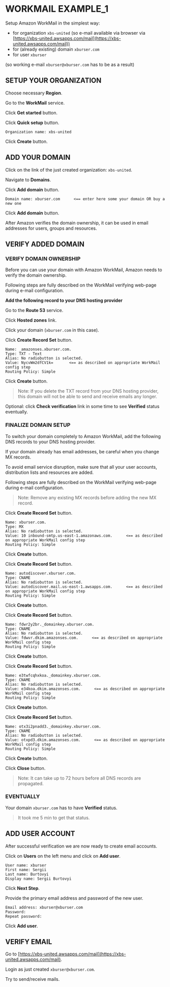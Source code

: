 # WORKMAIL EXAMPLE_1

Setup Amazon WorkMail in the simplest way:
  - for organization `xbs-united` (so e-mail available via browser via [https://xbs-united.awsapps.com/mail](https://xbs-united.awsapps.com/mail))
  - for (already existing) domain `xburser.com`
  - for user `xburser`

(so working e-mail `xburser@xburser.com` has to be as a result)




## SETUP YOUR ORGANIZATION

Choose necessary **Region**.

Go to the **WorkMail** service.

Click **Get started** button.

Click **Quick setup** button.

```
Organization name: xbs-united
```

Click **Create** button.





## ADD YOUR DOMAIN

Click on the link of the just created organization: `xbs-united`.

Navigate to **Domains**.

Click **Add domain** button.

```
Domain name: xburser.com      <== enter here some your domain OR buy a new one
```

Click **Add domain** button.


After Amazon verifies the domain ownership, it can be used in email addresses for users, groups and resources.





## VERIFY ADDED DOMAIN



### VERIFY DOMAIN OWNERSHIP

Before you can use your domain with Amazon WorkMail, Amazon needs to verify the domain ownership.

Following steps are fully described on the WorkMail verifying web-page during e-mail configuration.

**Add the following record to your DNS hosting provider**

Go to the **Route 53** service.

Click **Hosted zones** link.

Click your domain (`xburser.com` in this case).

Click **Create Record Set** button.
```
Name: _amazonses.xburser.com.
Type: TXT - Text
Alias: No radiobutton is selected.
Value: NycvWm2dfCV1k=       <== as described on appropriate WorkMail config step
Routing Policy: Simple
```

Click **Create** button.

> Note: If you delete the TXT record from your DNS hosting provider, this domain will not be able to send and receive emails any longer.

Optional: click **Check verification** link in some time to see **Verified** status eventually.





### FINALIZE DOMAIN SETUP

To switch your domain completely to Amazon WorkMail, add the following DNS records to your DNS hosting provider.

If your domain already has email addresses, be careful when you change MX records. 

To avoid email service disruption, make sure that all your user accounts, distribution lists and resources are added.


Following steps are fully described on the WorkMail verifying web-page during e-mail configuration.


> Note: Remove any existing MX records before adding the new MX record.

Click **Create Record Set** button.
```
Name: xburser.com.
Type: MX
Alias: No radiobutton is selected.
Value: 10 inbound-smtp.us-east-1.amazonaws.com.      <== as described on appropriate WorkMail config step
Routing Policy: Simple
```

Click **Create** button.



Click **Create Record Set** button.
```
Name: autodiscover.xburser.com.
Type: CNAME
Alias: No radiobutton is selected.
Value: autodiscover.mail.us-east-1.awsapps.com.      <== as described on appropriate WorkMail config step
Routing Policy: Simple
```

Click **Create** button.



Click **Create Record Set** button.
```
Name: fdwr2y2br._domainkey.xburser.com.
Type: CNAME
Alias: No radiobutton is selected.
Value: fdwvr.dkim.amazonses.com.      <== as described on appropriate WorkMail config step
Routing Policy: Simple
```

Click **Create** button.


Click **Create Record Set** button.
```
Name: e3twfcqhxkoa._domainkey.xburser.com.
Type: CNAME
Alias: No radiobutton is selected.
Value: e34koa.dkim.amazonses.com.      <== as described on appropriate WorkMail config step
Routing Policy: Simple
```

Click **Create** button.



Click **Create Record Set** button.
```
Name: otx3i2pnadd3._domainkey.xburser.com.
Type: CNAME
Alias: No radiobutton is selected.
Value: otxpd3.dkim.amazonses.com.      <== as described on appropriate WorkMail config step
Routing Policy: Simple
```

Click **Create** button.

Click **Close** button.

> Note: It can take up to 72 hours before all DNS records are propagated.


### EVENTUALLY

Your domain `xburser.com` has to have **Verified** status.

> It took me 5 min to get that status.





## ADD USER ACCOUNT

After successful verification we are now ready to create email accounts.

Click on **Users** on the left menu and click on **Add user**.
```
User name: xburser
First name: Sergii
Last name: Burtovyi
Display name: Sergii Burtovyi
```

Click **Next Step**.

Provide the primary email address and password of the new user.
```
Email address: xburser@xburser.com
Password:
Repeat password:
```

Click **Add user**.



## VERIFY EMAIL

Go to [https://xbs-united.awsapps.com/mail](https://xbs-united.awsapps.com/mail).

Login as just created `xburser@xburser.com`.

Try to send/receive mails.




















